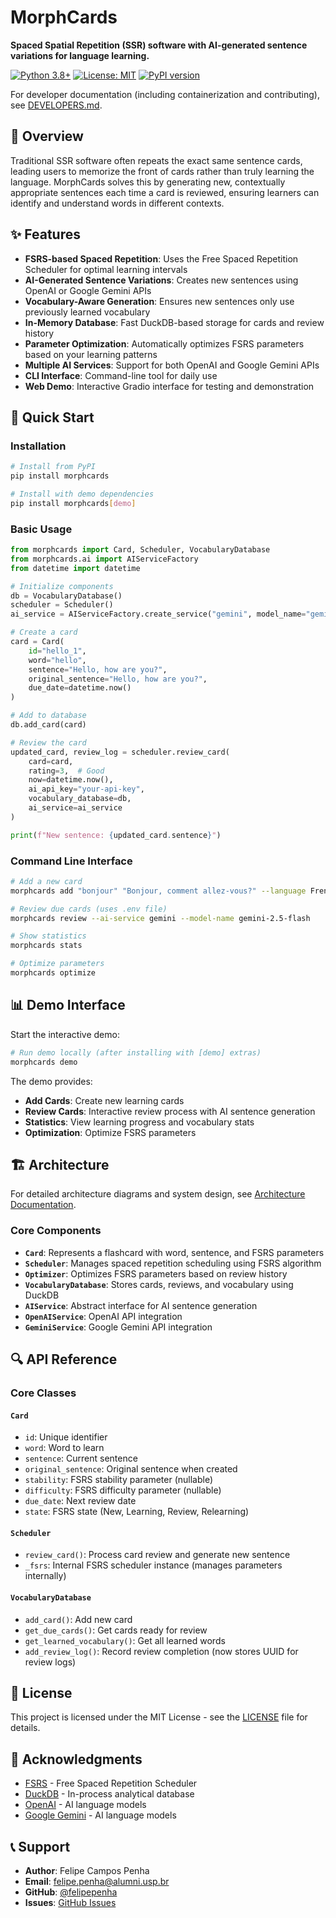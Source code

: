 # MorphCards

**Spaced Spatial Repetition (SSR) software with AI-generated sentence variations for language learning.**

[![Python 3.8+](https://img.shields.io/badge/python-3.8+-blue.svg)](https://www.python.org/downloads/) [![License: MIT](https://img.shields.io/badge/License-MIT-yellow.svg)](https://opensource.org/licenses/MIT) [![PyPI version](https://badge.fury.io/py/morphcards.svg)](https://badge.fury.io/py/morphcards)

For developer documentation (including containerization and contributing), see [DEVELOPERS.md](https://github.com/felipepenha/morphcards/blob/main/DEVELOPERS.md).

## 🎯 Overview

Traditional SSR software often repeats the exact same sentence cards, leading users to memorize the front of cards rather than truly learning the language. MorphCards solves this by generating new, contextually appropriate sentences each time a card is reviewed, ensuring learners can identify and understand words in different contexts.

## ✨ Features

- **FSRS-based Spaced Repetition**: Uses the Free Spaced Repetition Scheduler for optimal learning intervals
- **AI-Generated Sentence Variations**: Creates new sentences using OpenAI or Google Gemini APIs
- **Vocabulary-Aware Generation**: Ensures new sentences only use previously learned vocabulary
- **In-Memory Database**: Fast DuckDB-based storage for cards and review history
- **Parameter Optimization**: Automatically optimizes FSRS parameters based on your learning patterns
- **Multiple AI Services**: Support for both OpenAI and Google Gemini APIs
- **CLI Interface**: Command-line tool for daily use
- **Web Demo**: Interactive Gradio interface for testing and demonstration

## 🚀 Quick Start

### Installation

```bash
# Install from PyPI
pip install morphcards

# Install with demo dependencies
pip install morphcards[demo]
```

### Basic Usage

```python
from morphcards import Card, Scheduler, VocabularyDatabase
from morphcards.ai import AIServiceFactory
from datetime import datetime

# Initialize components
db = VocabularyDatabase()
scheduler = Scheduler()
ai_service = AIServiceFactory.create_service("gemini", model_name="gemini-2.5-flash") # Example with model_name

# Create a card
card = Card(
    id="hello_1",
    word="hello",
    sentence="Hello, how are you?",
    original_sentence="Hello, how are you?",
    due_date=datetime.now()
)

# Add to database
db.add_card(card)

# Review the card
updated_card, review_log = scheduler.review_card(
    card=card,
    rating=3,  # Good
    now=datetime.now(),
    ai_api_key="your-api-key",
    vocabulary_database=db,
    ai_service=ai_service
)

print(f"New sentence: {updated_card.sentence}")
```

### Command Line Interface

```bash
# Add a new card
morphcards add "bonjour" "Bonjour, comment allez-vous?" --language French

# Review due cards (uses .env file)
morphcards review --ai-service gemini --model-name gemini-2.5-flash

# Show statistics
morphcards stats

# Optimize parameters
morphcards optimize
```

## 📊 Demo Interface

Start the interactive demo:

```bash
# Run demo locally (after installing with [demo] extras)
morphcards demo
```

The demo provides:
- **Add Cards**: Create new learning cards
- **Review Cards**: Interactive review process with AI sentence generation
- **Statistics**: View learning progress and vocabulary stats
- **Optimization**: Optimize FSRS parameters

## 🏗️ Architecture

For detailed architecture diagrams and system design, see [Architecture Documentation](docs/architecture.md).

### Core Components

- **`Card`**: Represents a flashcard with word, sentence, and FSRS parameters
- **`Scheduler`**: Manages spaced repetition scheduling using FSRS algorithm
- **`Optimizer`**: Optimizes FSRS parameters based on review history
- **`VocabularyDatabase`**: Stores cards, reviews, and vocabulary using DuckDB
- **`AIService`**: Abstract interface for AI sentence generation
- **`OpenAIService`**: OpenAI API integration
- **`GeminiService`**: Google Gemini API integration

## 🔍 API Reference

### Core Classes

#### `Card`
- `id`: Unique identifier
- `word`: Word to learn
- `sentence`: Current sentence
- `original_sentence`: Original sentence when created
- `stability`: FSRS stability parameter (nullable)
- `difficulty`: FSRS difficulty parameter (nullable)
- `due_date`: Next review date
- `state`: FSRS state (New, Learning, Review, Relearning)

#### `Scheduler`
- `review_card()`: Process card review and generate new sentence
- `_fsrs`: Internal FSRS scheduler instance (manages parameters internally)

#### `VocabularyDatabase`
- `add_card()`: Add new card
- `get_due_cards()`: Get cards ready for review
- `get_learned_vocabulary()`: Get all learned words
- `add_review_log()`: Record review completion (now stores UUID for review logs)

## 📝 License

This project is licensed under the MIT License - see the [LICENSE](LICENSE) file for details.

## 🙏 Acknowledgments

- [FSRS](https://github.com/ishiko732/FSRS4Anki) - Free Spaced Repetition Scheduler
- [DuckDB](https://duckdb.org/) - In-process analytical database
- [OpenAI](https://openai.com/) - AI language models
- [Google Gemini](https://ai.google.dev/) - AI language models

## 📞 Support

- **Author**: Felipe Campos Penha
- **Email**: felipe.penha@alumni.usp.br
- **GitHub**: [@felipepenha](https://github.com/felipepenha)
- **Issues**: [GitHub Issues](https://github.com/felipepenha/morphcards/issues)